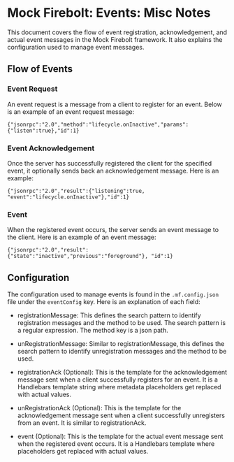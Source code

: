 # Mock Firebolt: Events: Misc Notes

This document covers the flow of event registration, acknowledgement, and actual event messages in the Mock Firebolt framework. It also explains the configuration used to manage event messages.

## Flow of Events

### Event Request

An event request is a message from a client to register for an event. Below is an example of an event request message:

```
{"jsonrpc":"2.0","method":"lifecycle.onInactive","params":{"listen":true},"id":1}
```

### Event Acknowledgement

Once the server has successfully registered the client for the specified event, it optionally sends back an acknowledgement message. Here is an example:

```
{"jsonrpc":"2.0","result":{"listening":true, "event":"lifecycle.onInactive"},"id":1}
```

### Event

When the registered event occurs, the server sends an event message to the client. Here is an example of an event message:

```
{"jsonrpc":"2.0","result":{"state":"inactive","previous":"foreground"}, "id":1}
```

## Configuration
The configuration used to manage events is found in the `.mf.config.json` file under the `eventConfig` key. Here is an explanation of each field:

* registrationMessage: This defines the search pattern to identify registration messages and the method to be used. The search pattern is a regular expression. The method key is a json path.

* unRegistrationMessage: Similar to registrationMessage, this defines the search pattern to identify unregistration messages and the method to be used.

* registrationAck (Optional): This is the template for the acknowledgement message sent when a client successfully registers for an event. It is a Handlebars template string where metadata placeholders get replaced with actual values.

* unRegistrationAck (Optional): This is the template for the acknowledgement message sent when a client successfully unregisters from an event. It is similar to registrationAck.

* event (Optional): This is the template for the actual event message sent when the registered event occurs. It is a Handlebars template where placeholders get replaced with actual values.